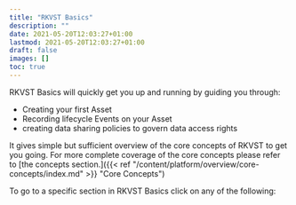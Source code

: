 ```yaml
---
title: "RKVST Basics"
description: ""
date: 2021-05-20T12:03:27+01:00
lastmod: 2021-05-20T12:03:27+01:00
draft: false
images: []
toc: true
---
```


RKVST Basics will quickly get you up and running by guiding you through:
* Creating your first Asset
* Recording lifecycle Events on your Asset
* creating data sharing policies to govern data access rights

It gives simple but sufficient overview of the core concepts of RKVST to get you going. For more complete coverage of the core concepts please refer to [the concepts section.]({{< ref "/content/platform/overview/core-concepts/index.md" >}} "Core Concepts")

To go to a specific section in RKVST Basics click on any of the following: